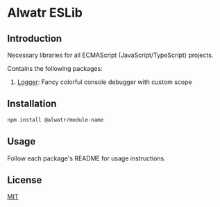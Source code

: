 # Alwatr ESLib

## Introduction

Necessary libraries for all ECMAScript (JavaScript/TypeScript) projects.

Contains the following packages:

1. [Logger](./packages/logger): Fancy colorful console debugger with custom scope

<!-- @TODO: update this list-->

## Installation

```bash
npm install @alwatr/module-name
```

## Usage

Follow each package's README for usage instructions.

## License

[MIT](./LICENSE)
